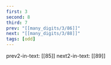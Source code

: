 ```yaml
---
first: 3
second: 8
third: 7
prev: "[[many_digits/3/86]]"
next: "[[many_digits/3/88]]"
tags: [odd]
---
```

prev2-in-text: [[85]]
next2-in-text: [[89]]

